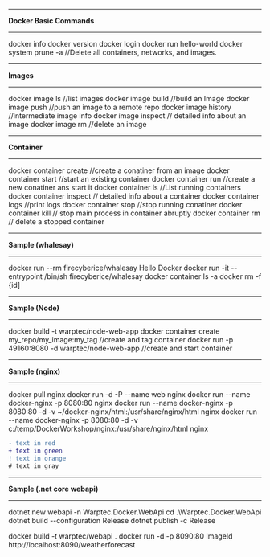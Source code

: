 **********************************************************************************
**Docker Basic Commands**
**********************************************************************************

docker info
docker version
docker login
docker run hello-world
docker system prune -a //Delete all containers, networks, and images.
________________________________

**Images**
________________________________

docker image ls //list images
docker image build //build an Image
docker image push //push an image to a remote repo
docker image history //intermediate image info
docker image inspect // detailed info about an image
docker image rm //delete an image

________________________________

**Container**
________________________________

docker container create //create a conatiner from an image
docker container start //start an existing container
docker container run //create a new conatiner ans start it
docker container ls //List running containers
docker container inspect // detailed info about a container
docker container logs //print logs
docker container stop //stop running conatiner
docker container kill // stop main process in container abruptly
docker container rm // delete a stopped container

________________________________

**Sample (whalesay)**
________________________________

docker run --rm firecyberice/whalesay Hello Docker
docker run -it --entrypoint /bin/sh firecyberice/whalesay
docker container ls -a
docker rm -f {id]
________________________________

**Sample (Node)**
________________________________

docker build -t warptec/node-web-app <!--build from dockerfile-->
docker container create my_repo/my_image:my_tag //create and tag container
docker run -p 49160:8080 -d warptec/node-web-app //create and start container

________________________________

**Sample (nginx)**
________________________________

docker pull nginx
docker run -d -P --name web nginx
docker run --name docker-nginx -p 8080:80 nginx
docker run --name docker-nginx -p 8080:80 -d -v ~/docker-nginx/html:/usr/share/nginx/html nginx
docker run --name docker-nginx -p 8080:80 -d -v c:/temp/DockerWorkshop/nginx:/usr/share/nginx/html nginx

```diff
- text in red
+ text in green
! text in orange
# text in gray
```
________________________________

**Sample (.net core webapi)**
________________________________

dotnet new webapi -n Warptec.Docker.WebApi
cd .\Warptec.Docker.WebApi\
dotnet build --configuration Release
dotnet publish -c Release
 
docker build -t warptec/webapi .
docker run -d -p 8090:80 ImageId
http://localhost:8090/weatherforecast
